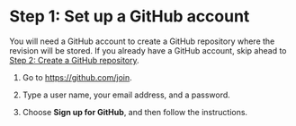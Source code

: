 # Step 1: Set up a GitHub account<a name="tutorials-github-create-github-account"></a>

You will need a GitHub account to create a GitHub repository where the revision will be stored\. If you already have a GitHub account, skip ahead to [Step 2: Create a GitHub repository](tutorials-github-create-github-repository.md)\.

1. Go to [https://github\.com/join](https://github.com)\.

1. Type a user name, your email address, and a password\.

1. Choose **Sign up for GitHub**, and then follow the instructions\.